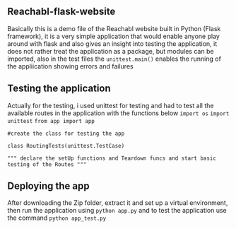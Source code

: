 ## Reachabl-flask-website

Basically this is a demo file of the Reachabl website built in Python (Flask framework), it is a very simple application that would enable anyone play around with flask and also gives an insight into testing the application, it does not rather treat the application as a package, but modules can be imported, also in the test files the `unittest.main()` enables the running of the appliication showing errors and failures

## Testing the application

Actually for the testing, i used unittest for testing and had to test all the available routes in the application with the functions below
`import os`
`import unittest`
`from app import app`

`#create the class for testing the app`

`class RoutingTests(unittest.TestCase)`

`"""
declare the setUp functions and Teardown funcs
and start basic testing of the Routes
"""`

## Deploying the app

After downloading the Zip folder, extract it and set up a virtual environment, then run the application using `python app.py` and to test the application use the command `python app_test.py`

